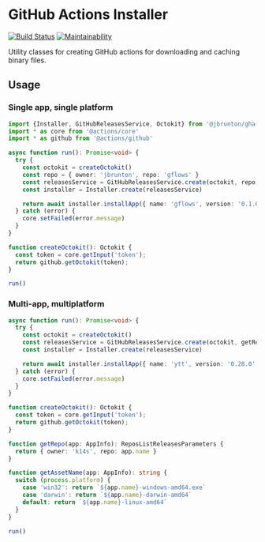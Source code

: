 # GitHub Actions Installer

[![Build Status](https://github.com/jbrunton/gha-installer/workflows/build/badge.svg?branch=develop)](https://github.com/jbrunton/gha-installer/actions?query=branch%3Adevelop+workflow%3Abuild)
[![Maintainability](https://api.codeclimate.com/v1/badges/3d363eb022777f5a6a1e/maintainability)](https://codeclimate.com/github/jbrunton/gha-installer/maintainability)

Utility classes for creating GitHub actions for downloading and caching binary files.

## Usage

### Single app, single platform

```typescript
import {Installer, GitHubReleasesService, Octokit} from '@jbrunton/gha-installer'
import * as core from '@actions/core'
import * as github from '@actions/github'

async function run(): Promise<void> {
  try {
    const octokit = createOctokit()
    const repo = { owner: 'jbrunton', repo: 'gflows' }
    const releasesService = GitHubReleasesService.create(octokit, repo, 'gflows-linux-amd64')
    const installer = Installer.create(releasesService)

    return await installer.installApp({ name: 'gflows', version: '0.1.0' })
  } catch (error) {
    core.setFailed(error.message)
  }
}

function createOctokit(): Octokit {
  const token = core.getInput('token');
  return github.getOctokit(token);
}

run()
```

### Multi-app, multiplatform

```typescript
async function run(): Promise<void> {
  try {
    const octokit = createOctokit()
    const releasesService = GitHubReleasesService.create(octokit, getRepo, getAssetName)
    const installer = Installer.create(releasesService)

    return await installer.installApp({ name: 'ytt', version: '0.28.0' })
  } catch (error) {
    core.setFailed(error.message)
  }
}

function createOctokit(): Octokit {
  const token = core.getInput('token');
  return github.getOctokit(token);
}

function getRepo(app: AppInfo): ReposListReleasesParameters {
  return { owner: 'k14s', repo: app.name }
}

function getAssetName(app: AppInfo): string {
  switch (process.platform) {
    case 'win32': return `${app.name}-windows-amd64.exe`
    case 'darwin': return `${app.name}-darwin-amd64`
    default: return `${app.name}-linux-amd64`
  }
}

run()
```
